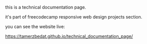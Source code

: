 this is a technical documentation page.

it's part of freecodecamp responsive web design projects section.

you can see the website live:

https://tamerzbedat.github.io/technical_documentation_page/

